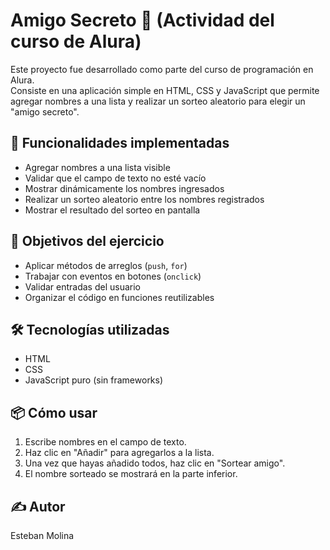 # Amigo Secreto 🎁 (Actividad del curso de Alura)

Este proyecto fue desarrollado como parte del curso de programación en Alura.  
Consiste en una aplicación simple en HTML, CSS y JavaScript que permite agregar nombres a una lista y realizar un sorteo aleatorio para elegir un "amigo secreto".

## 🚀 Funcionalidades implementadas

- Agregar nombres a una lista visible
- Validar que el campo de texto no esté vacío
- Mostrar dinámicamente los nombres ingresados
- Realizar un sorteo aleatorio entre los nombres registrados
- Mostrar el resultado del sorteo en pantalla

## 🎯 Objetivos del ejercicio

- Aplicar métodos de arreglos (`push`, `for`)
- Trabajar con eventos en botones (`onclick`)
- Validar entradas del usuario
- Organizar el código en funciones reutilizables

## 🛠️ Tecnologías utilizadas

- HTML
- CSS
- JavaScript puro (sin frameworks)

## 📦 Cómo usar

1. Escribe nombres en el campo de texto.
2. Haz clic en "Añadir" para agregarlos a la lista.
3. Una vez que hayas añadido todos, haz clic en "Sortear amigo".
4. El nombre sorteado se mostrará en la parte inferior.

## ✍️ Autor

Esteban Molina  
